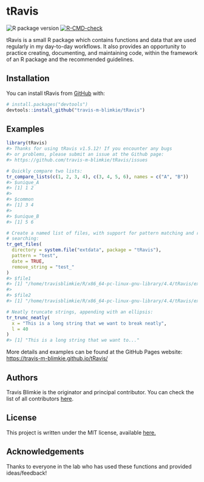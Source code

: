 
<!-- README.md is generated from README.Rmd. Please edit that file -->

# tRavis

<!-- badges: start -->

![R package
version](https://img.shields.io/github/r-package/v/travis-m-blimkie/tRavis/master?label=tRavis%40master)
[![R-CMD-check](https://github.com/travis-m-blimkie/tRavis/actions/workflows/R-CMD-check.yaml/badge.svg)](https://github.com/travis-m-blimkie/tRavis/actions/workflows/R-CMD-check.yaml)
<!-- badges: end -->

tRavis is a small R package which contains functions and data that are
used regularly in my day-to-day workflows. It also provides an
opportunity to practice creating, documenting, and maintaining code,
within the framework of an R package and the recommended guidelines.

## Installation

You can install tRavis from [GitHub](https://github.com/) with:

``` r
# install.packages("devtools")
devtools::install_github("travis-m-blimkie/tRavis")
```

## Examples

``` r
library(tRavis)
#> Thanks for using tRavis v1.5.12! If you encounter any bugs
#> or problems, please submit an issue at the Github page:
#> https://github.com/travis-m-blimkie/tRavis/issues

# Quickly compare two lists:
tr_compare_lists(c(1, 2, 3, 4), c(3, 4, 5, 6), names = c("A", "B"))
#> $unique_A
#> [1] 1 2
#> 
#> $common
#> [1] 3 4
#> 
#> $unique_B
#> [1] 5 6

# Create a named list of files, with support for pattern matching and recursive
# searching:
tr_get_files(
  directory = system.file("extdata", package = "tRavis"),
  pattern = "test",
  date = TRUE,
  remove_string = "test_"
)
#> $file1
#> [1] "/home/travisblimkie/R/x86_64-pc-linux-gnu-library/4.4/tRavis/extdata/test_file1_20191231.csv"
#> 
#> $file2
#> [1] "/home/travisblimkie/R/x86_64-pc-linux-gnu-library/4.4/tRavis/extdata/test_file2_20200101.csv"

# Neatly truncate strings, appending with an ellipsis:
tr_trunc_neatly(
  x = "This is a long string that we want to break neatly",
  l = 40
)
#> [1] "This is a long string that we want to..."
```

More details and examples can be found at the GitHub Pages website:
<https://travis-m-blimkie.github.io/tRavis/>

## Authors

Travis Blimkie is the originator and principal contributor. You can
check the list of all contributors
[here](https://github.com/travis-m-blimkie/tRavis/graphs/contributors).

## License

This project is written under the MIT license, available
[here.](https://github.com/travis-m-blimkie/tRavis/blob/master/LICENSE.md)

## Acknowledgements

Thanks to everyone in the lab who has used these functions and provided
ideas/feedback!
